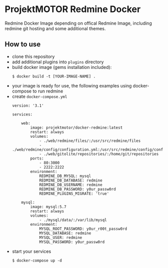 # ProjektMOTOR Redmine Docker

Redmine Docker Image depending on offical Redmine Image, including redmine git hosting and some additional themes.

## How to use

* clone this repository
* add additional plugins into ```plugins``` directory
* build docker image (gems installation included):
    ```
    $ docker build -t [YOUR-IMAGE-NAME] .
    ```
* your image is ready for use, the following examples using docker-compose to run redmine
* create ```docker-compose.yml```
    ```
    version: '3.1'

    services:

        web:
            image: projektmotor/docker-redmine:latest
            restart: always
            volumes:
                - ./web/redmine/files/:/usr/src/redmine/files
                - ./web/redmine/config/configuration.yml:/usr/src/redmine/config/configuration.yml
                - ./web/gitolite/repositories/:/home/git/repositories
            ports:
                - 80:3000
                - 2222:2222
            environment:
                REDMINE_DB_MYSQL: mysql
                REDMINE_DB_DATABASE: redmine
                REDMINE_DB_USERNAME: redmine
                REDMINE_DB_PASSWORD: y0ur_passw0rd
                REDMINE_PLUGINS_MIGRATE: 'true'

        mysql:
            image: mysql:5.7
            restart: always
            volumes:
                - ./mysql/data/:/var/lib/mysql
            environment:
                MYSQL_ROOT_PASSWORD: y0ur_r00t_passw0rd
                MYSQL_DATABASE: redmine
                MYSQL_USER: redmine
                MYSQL_PASSWORD: y0ur_passw0rd
    ```
* start your services
    ```
    $ docker-compose up -d
    ```
